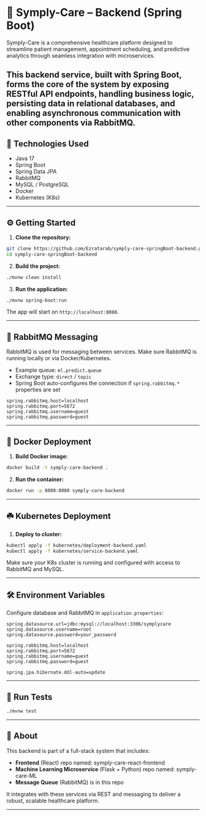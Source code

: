 # 📆 Symply-Care – Backend (Spring Boot)

Symply-Care is a comprehensive healthcare platform designed to streamline patient management, appointment scheduling, and predictive analytics through seamless integration with microservices.

This backend service, built with Spring Boot, forms the core of the system by exposing RESTful API endpoints, handling business logic, persisting data in relational databases, and enabling asynchronous communication with other components via RabbitMQ.
---

## 🚀 Technologies Used

- Java 17
- Spring Boot
- Spring Data JPA
- RabbitMQ
- MySQL / PostgreSQL
- Docker
- Kubernetes (K8s)

---

## ⚙️ Getting Started

1. **Clone the repository:**

```bash
git clone https://github.com/Ezratarab/symply-care-springBoot-backend.git
cd symply-care-springBoot-backend
```

2. **Build the project:**

```bash
./mvnw clean install
```

3. **Run the application:**

```bash
./mvnw spring-boot:run
```

The app will start on `http://localhost:8080`.

---

## 🐇 RabbitMQ Messaging

RabbitMQ is used for messaging between services. Make sure RabbitMQ is running locally or via Docker/Kubernetes.

- Example queue: `ml.predict.queue`
- Exchange type: `direct` / `topic`
- Spring Boot auto-configures the connection if `spring.rabbitmq.*` properties are set

```properties
spring.rabbitmq.host=localhost
spring.rabbitmq.port=5672
spring.rabbitmq.username=guest
spring.rabbitmq.password=guest
```

---

## 🐳 Docker Deployment

1. **Build Docker image:**

```bash
docker build -t symply-care-backend .
```

2. **Run the container:**

```bash
docker run -p 8080:8080 symply-care-backend
```

---

## ☘️ Kubernetes Deployment

1. **Deploy to cluster:**

```bash
kubectl apply -f kubernetes/deployment-backend.yaml
kubectl apply -f kubernetes/service-backend.yaml
```

Make sure your K8s cluster is running and configured with access to RabbitMQ and MySQL.

---

## 🛠️ Environment Variables

Configure database and RabbitMQ in `application.properties`:

```properties
spring.datasource.url=jdbc:mysql://localhost:3306/symplycare
spring.datasource.username=root
spring.datasource.password=your_password

spring.rabbitmq.host=localhost
spring.rabbitmq.port=5672
spring.rabbitmq.username=guest
spring.rabbitmq.password=guest

spring.jpa.hibernate.ddl-auto=update
```

---

## 🧪 Run Tests

```bash
./mvnw test
```

---

## 🧠 About

This backend is part of a full-stack system that includes:
- **Frontend** (React) repo named: symply-care-react-frontend
- **Machine Learning Microservice** (Flask + Python) repo named: symply-care-ML
- **Message Queue** (RabbitMQ) is in this repo

It integrates with these services via REST and messaging to deliver a robust, scalable healthcare platform.

---

